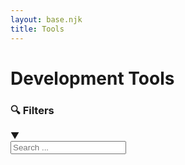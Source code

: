 ```yaml
---
layout: base.njk
title: Tools
---
```


# Development Tools

<div class="filter-section">
    <div class="filter-toggle" onclick="toggleFilters()">
        <h3>🔍 Filters</h3>
        <span class="arrow">▼</span>
    </div>
    <div class="filter-content hidden" id="filterContent">
        <div class="search-box">
            <input type="text" id="searchInput" placeholder="Search ..." oninput="itemFilter.filterItems()">
        </div>
        <div class="tag-filters" id="tagFilters">
            <!-- Tags will be populated by JavaScript -->
        </div>
    </div>
</div>

<div class="tools-grid" id="toolsGrid">
    <!-- Tools will be populated by JavaScript -->
</div>

<div class="no-results" id="noResults" style="display: none;">
    No tools found matching your criteria.
</div>

<script src="/js/item-filter.js"></script>
<script src="/js/tools-config.js"></script>
